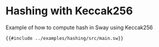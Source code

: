 # Hashing with Keccak256

Example of how to compute hash in Sway using Keccak256 

```sway
{{#include ../examples/hashing/src/main.sw}}
```
